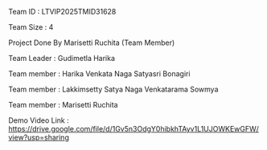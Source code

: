 Team ID : LTVIP2025TMID31628

Team Size : 4

Project Done By Marisetti Ruchita (Team Member)

Team Leader : Gudimetla Harika

Team member : Harika Venkata Naga Satyasri Bonagiri

Team member : Lakkimsetty Satya Naga Venkatarama Sowmya

Team member : Marisetti Ruchita

Demo Video Link : https://drive.google.com/file/d/1Gv5n3OdgY0hibkhTAyv1L1UJOWKEwGFW/view?usp=sharing
